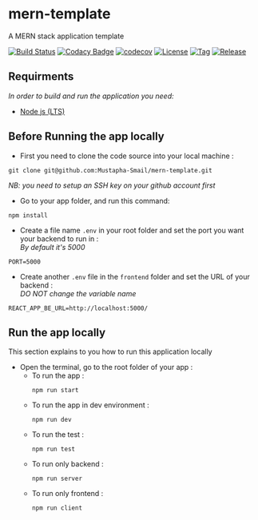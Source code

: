 # mern-template

A MERN stack application template 

[![Build Status](https://app.travis-ci.com/Mustapha-Smail/mern-template.svg?branch=main)](https://app.travis-ci.com/Mustapha-Smail/mern-template)
[![Codacy Badge](https://app.codacy.com/project/badge/Grade/295dafd1c84442d9a27e5d2685997293)](https://www.codacy.com/gh/Mustapha-Smail/mern-template/dashboard?utm_source=github.com&amp;utm_medium=referral&amp;utm_content=Mustapha-Smail/mern-template&amp;utm_campaign=Badge_Grade)
[![codecov](https://codecov.io/gh/Mustapha-Smail/mern-template/branch/main/graph/badge.svg?token=ECSVYA6ILM)](https://codecov.io/gh/Mustapha-Smail/mern-template)
[![License](https://img.shields.io/github/license/mustapha-smail/mern-template.svg?style=flat-square)](LICENSE)
[![Tag](https://img.shields.io/github/tag/mustapha-smail/mern-template.svg?label=tag&style=flat-square)](https://github.com/Mustapha-Smail/mern-template/releases/latest)
[![Release](https://img.shields.io/github/release/mustapha-smail/mern-template.svg?style=flat-square)](https://github.com/Mustapha-Smail/mern-template/releases/latest)

## Requirments 
*In order to build and run the application you need:* 
- [Node js (LTS)](https://nodejs.org/en/download/)

## Before Running the app locally 

- First you need to clone the code source into your local machine : 
```shell
git clone git@github.com:Mustapha-Smail/mern-template.git
```
*NB: you need to setup an SSH key on your github account first*

- Go to your app folder, and run this command: 
```shell
npm install 
```

- Create a file name `.env` in your root folder and set the port you want your backend to run in : <br>
*By default it's 5000* 
```shell
PORT=5000
```
- Create another `.env` file in the `frontend` folder and set the URL of your backend : <br>
*DO NOT change the variable name* 
```shell
REACT_APP_BE_URL=http://localhost:5000/
```
## Run the app locally 

This section explains to you how to run this application locally <br>

- Open the terminal, go to the root folder of your app : 
    - To run the app : 
        ```shell
        npm run start
        ```
    - To run the app in dev environment : 
        ```shell
        npm run dev
        ```
    - To run the test : 
        ```shell
        npm run test
        ```
    - To run only backend : 
        ```shell
        npm run server
        ```
    - To run only frontend : 
        ```shell
        npm run client
        ```



